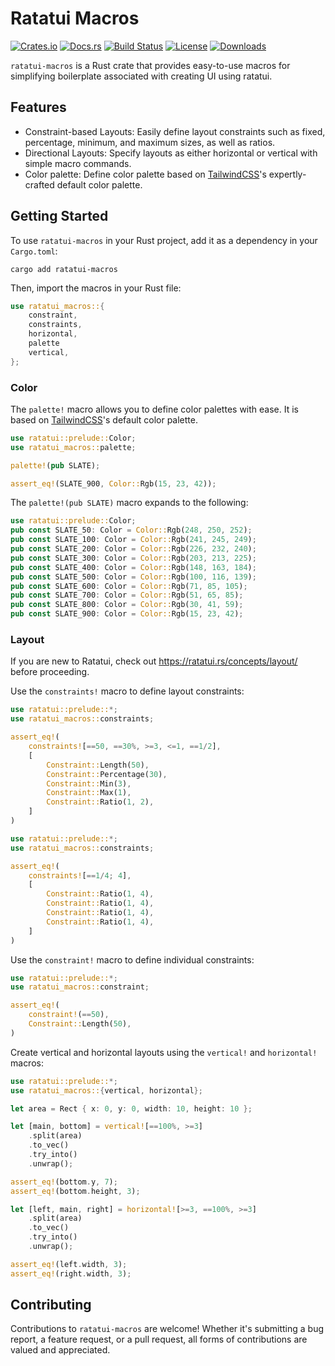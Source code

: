 # Ratatui Macros

[![Crates.io](https://img.shields.io/crates/v/ratatui-macros)](https://crates.io/crates/ratatui-macros)
[![Docs.rs](https://docs.rs/ratatui-macros/badge.svg)](https://docs.rs/ratatui-macros)
[![Build Status](https://github.com/kdheepak/ratatui-macros/actions/workflows/ci.yml/badge.svg)](https://github.com/kdheepak/ratatui-macros/actions)
[![License](https://img.shields.io/crates/l/ratatui-macros)](https://crates.io/crates/ratatui-macros#license)
[![Downloads](https://img.shields.io/crates/d/ratatui-macros)](https://crates.io/crates/ratatui-macros)

`ratatui-macros` is a Rust crate that provides easy-to-use macros for simplifying boilerplate
associated with creating UI using ratatui.

## Features

- Constraint-based Layouts: Easily define layout constraints such as fixed, percentage, minimum, and
  maximum sizes, as well as ratios.
- Directional Layouts: Specify layouts as either horizontal or vertical with simple macro commands.
- Color palette: Define color palette based on [TailwindCSS]'s expertly-crafted default color
  palette.

[TailwindCSS]: https://tailwindcss.com/docs/customizing-colors

## Getting Started

To use `ratatui-macros` in your Rust project, add it as a dependency in your `Cargo.toml`:

```shell
cargo add ratatui-macros
```

Then, import the macros in your Rust file:

```rust
use ratatui_macros::{
    constraint,
    constraints,
    horizontal,
    palette
    vertical,
};
```

### Color

The `palette!` macro allows you to define color palettes with ease. It is based on [TailwindCSS]'s
default color palette.

```rust
use ratatui::prelude::Color;
use ratatui_macros::palette;

palette!(pub SLATE);

assert_eq!(SLATE_900, Color::Rgb(15, 23, 42));
```

The `palette!(pub SLATE)` macro expands to the following:

```rust
use ratatui::prelude::Color;
pub const SLATE_50: Color = Color::Rgb(248, 250, 252);
pub const SLATE_100: Color = Color::Rgb(241, 245, 249);
pub const SLATE_200: Color = Color::Rgb(226, 232, 240);
pub const SLATE_300: Color = Color::Rgb(203, 213, 225);
pub const SLATE_400: Color = Color::Rgb(148, 163, 184);
pub const SLATE_500: Color = Color::Rgb(100, 116, 139);
pub const SLATE_600: Color = Color::Rgb(71, 85, 105);
pub const SLATE_700: Color = Color::Rgb(51, 65, 85);
pub const SLATE_800: Color = Color::Rgb(30, 41, 59);
pub const SLATE_900: Color = Color::Rgb(15, 23, 42);
```

### Layout

If you are new to Ratatui, check out <https://ratatui.rs/concepts/layout/> before proceeding.

Use the `constraints!` macro to define layout constraints:

```rust
use ratatui::prelude::*;
use ratatui_macros::constraints;

assert_eq!(
    constraints![==50, ==30%, >=3, <=1, ==1/2],
    [
        Constraint::Length(50),
        Constraint::Percentage(30),
        Constraint::Min(3),
        Constraint::Max(1),
        Constraint::Ratio(1, 2),
    ]
)
```

```rust
use ratatui::prelude::*;
use ratatui_macros::constraints;

assert_eq!(
    constraints![==1/4; 4],
    [
        Constraint::Ratio(1, 4),
        Constraint::Ratio(1, 4),
        Constraint::Ratio(1, 4),
        Constraint::Ratio(1, 4),
    ]
)
```

Use the `constraint!` macro to define individual constraints:

```rust
use ratatui::prelude::*;
use ratatui_macros::constraint;

assert_eq!(
    constraint!(==50),
    Constraint::Length(50),
)
```

Create vertical and horizontal layouts using the `vertical!` and `horizontal!` macros:

```rust
use ratatui::prelude::*;
use ratatui_macros::{vertical, horizontal};

let area = Rect { x: 0, y: 0, width: 10, height: 10 };

let [main, bottom] = vertical![==100%, >=3]
    .split(area)
    .to_vec()
    .try_into()
    .unwrap();

assert_eq!(bottom.y, 7);
assert_eq!(bottom.height, 3);

let [left, main, right] = horizontal![>=3, ==100%, >=3]
    .split(area)
    .to_vec()
    .try_into()
    .unwrap();

assert_eq!(left.width, 3);
assert_eq!(right.width, 3);
```

## Contributing

Contributions to `ratatui-macros` are welcome! Whether it's submitting a bug report, a feature
request, or a pull request, all forms of contributions are valued and appreciated.
